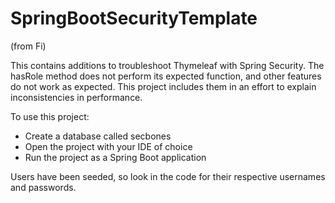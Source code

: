 # SpringBootSecurityTemplate
(from Fi)

This contains additions to troubleshoot Thymeleaf with Spring Security. The hasRole method does not perform its expected function, and other features do not work as expected. This project includes them in an effort to explain inconsistencies in performance.

To use this project:

- Create a database called secbones
- Open the project with your IDE of choice
- Run the project as a Spring Boot application

Users have been seeded, so look in the code for their respective usernames and passwords.
